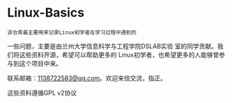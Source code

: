 # Linux-Basics

    该仓库最主要用来记录Linux初学者在学习过程中遇到的
一些问题，主要是由兰州大学信息科学与工程学院DSLAB实验
室的同学贡献。我们将这些资料开源，希望可以帮助更多的
Linux初学者，也希望更多的人能够曾参与到这个项目中来。

联系邮箱：1138722583@qq.com。欢迎来信交流，指正。

这些资料遵循GPL v2协议
